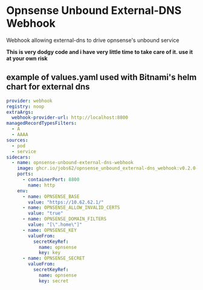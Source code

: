 # Opnsense Unbound External-DNS Webhook

Webhook allowing external-dns to drive opnsense's unbound service

  **This is very dodgy code and i have very little time to take care of it. use it at your own risk**

## example of values.yaml used with Bitnami's helm chart for external dns

```yaml
provider: webhook
registry: noop
extraArgs:
  webhook-provider-url: http://localhost:8800
managedRecordTypesFilters:
  - A
  - AAAA
sources:
  - pod
  - service
sidecars:
  - name: opnsense-unbound-external-dns-webhook
    image: ghcr.io/jobs62/opnsense_unbound_external-dns_webhook:v0.2.0-rc1
    ports:
      - containerPort: 8800
        name: http
    env:
      - name: OPNSENSE_BASE
        value: "https://10.62.62.1/"
      - name: OPNSENSE_ALLOW_INVALID_CERTS
        value: "true"
      - name: OPNSENSE_DOMAIN_FILTERS
        value: "[\".home\"]"
      - name: OPNSENSE_KEY
        valueFrom:
          secretKeyRef:
            name: opnsense
            key: key
      - name: OPNSENSE_SECRET
        valueFrom:
          secretKeyRef:
            name: opnsense
            key: secret
```
